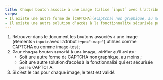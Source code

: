 ```yaml
---
title: Chaque bouton associé à une image (balise `input` avec l’attribut `type="image"`) utilisée comme [CAPTCHA](#captcha) vérifie-t-il une de ces conditions ?
steps:
- Il existe une autre forme de [CAPTCHA](#captcha) non graphique, au moins ;
- Il existe une autre solution d’accès à la fonctionnalité sécurisée par le [CAPTCHA](#captcha).
---
```


1. Retrouver dans le document les boutons associés à une image (éléments `<input>` avec l’attribut `type="image"`) utilisés comme CAPTCHA ou comme image-test ;
2. Pour chaque bouton associé à une image, vérifier qu’il existe :
      * Soit une autre forme de CAPTCHA non graphique, au moins ;
      * Soit une autre solution d’accès à la fonctionnalité qui est sécurisée par le CAPTCHA.
3. Si c’est le cas pour chaque image, le test est validé.